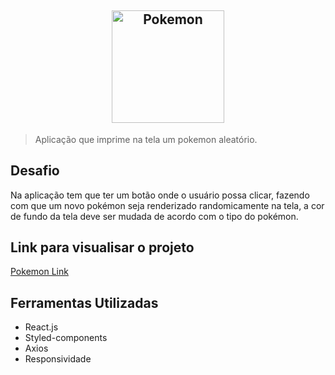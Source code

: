 <h2 align="center">
    <img alt="Pokemon" title="#Pokemon" src="https://imagensemoldes.com.br/wp-content/uploads/2020/04/Logo-Pokebola-Pok%C3%A9mon-PNG.png" width="180px" />
</h2>


>Aplicação que imprime na tela um pokemon aleatório.

## Desafio

Na aplicação tem que ter um botão onde o usuário possa clicar, fazendo com que um novo
pokémon seja renderizado randomicamente na tela, a cor de fundo da tela deve ser mudada de acordo com o tipo do pokémon.

## Link para visualisar o projeto

[Pokemon Link](https://pokemon-random-one.vercel.app)

## Ferramentas Utilizadas

- React.js
- Styled-components
- Axios
- Responsividade
